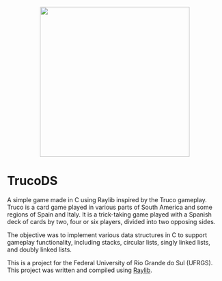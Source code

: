 <p align="center">
  <img width="350" height="350" src="https://i.imgur.com/tt3OQws.png">
</p>

# TrucoDS
A simple game made in C using Raylib inspired by the Truco gameplay. Truco is a card game played in various parts of South America and some regions of Spain and Italy. It is a trick-taking game played with a Spanish deck of cards by two, four or six players, divided into two opposing sides.

The objective was to implement various data structures in C to support gameplay functionality, including stacks, circular lists, singly linked lists, and doubly linked lists.

This is a project for the Federal University of Rio Grande do Sul (UFRGS).
This project was written and compiled using [Raylib](https://github.com/raysan5/raylib).

